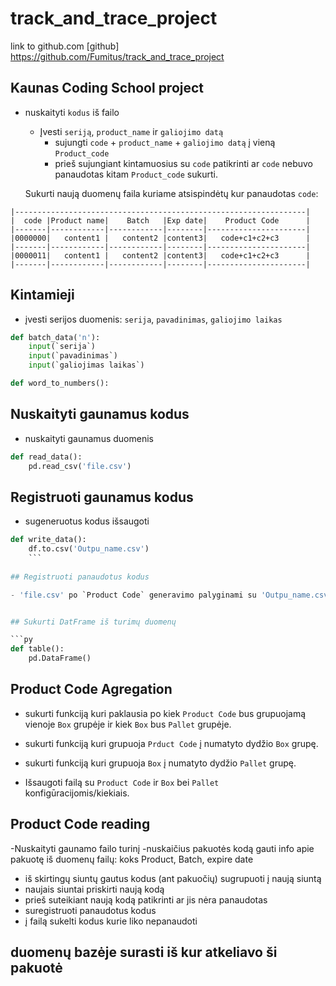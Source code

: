 # track_and_trace_project
link to github.com [github]
https://github.com/Fumitus/track_and_trace_project
## Kaunas Coding School project

- nuskaityti `kodus` iš failo
    - Įvesti `seriją`, `product_name` ir `galiojimo datą`
        - sujungti `code` + `product_name` + `galiojimo datą` į vieną `Product_code`
        - prieš sujungiant kintamuosius su `code` patikrinti ar `code` nebuvo panaudotas kitam `Product_code` sukurti.
    
    
    
    Sukurti naują duomenų faila kuriame atsispindėtų kur panaudotas `code`:

```
|-----------------------------------------------------------------|
|  code |Product name|    Batch   |Exp date|    Product Code      |
|-------|------------|------------|--------|----------------------|
|0000000|   content1 |   content2 |content3|   code+c1+c2+c3      |
|-------|------------|------------|--------|----------------------|
|0000011|   content1 |   content2 |content3|   code+c1+c2+c3      |
|-------|------------|------------|--------|----------------------|
```

## Kintamieji
- įvesti serijos duomenis: `serija`, `pavadinimas`, `galiojimo laikas`

```py
def batch_data('n'):
    input(`serija`)
    input(`pavadinimas`)
    input(`galiojimas laikas`)
```

```py
def word_to_numbers():
```
## Nuskaityti gaunamus kodus

- nuskaityti gaunamus duomenis
```py
def read_data():
    pd.read_csv('file.csv')
```


## Registruoti gaunamus kodus
- sugeneruotus kodus išsaugoti
```py
def write_data():
    df.to.csv('Outpu_name.csv')
    ```
    
## Registruoti panaudotus kodus

- 'file.csv' po `Product Code` generavimo palyginami su 'Outpu_name.csv' duomenimis ir gaunama ataskaita kurie kodai sunaudoti generuojant 'Outpu_name.csv' ir kiek jų liko nepanaudotų 'file.csv'


## Sukurti DatFrame iš turimų duomenų

```py
def table():
    pd.DataFrame()
```


## Product Code Agregation

- sukurti funkciją kuri paklausia po kiek `Product Code` bus grupuojamą vienoje `Box` grupėje ir kiek `Box` bus `Pallet` grupėje.
- sukurti funkciją kuri grupuoja `Prduct Code` į numatyto dydžio `Box` grupę.
- sukurti funkciją kuri grupuoja `Box` į numatyto dydžio `Pallet` grupę.

- Išsaugoti failą su `Product Code` ir `Box` bei `Pallet` konfigūracijomis/kiekiais.

## Product Code reading

-Nuskaityti gaunamo failo turinį
-nuskaičius pakuotės kodą gauti info apie pakuotę iš duomenų failų: koks Product, Batch, expire date

- iš skirtingų siuntų gautus kodus (ant pakuočių) sugrupuoti į naują siuntą
- naujais siuntai priskirti naują kodą
- prieš suteikiant naują kodą patikrinti ar jis nėra panaudotas
- suregistruoti panaudotus kodus
- į failą sukelti kodus kurie liko nepanaudoti


## duomenų bazėje surasti iš kur atkeliavo ši pakuotė
